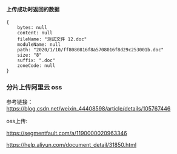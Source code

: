#### 上传成功时返回的数据

```
{
    bytes: null
    content: null
    fileName: "测试文件 12.doc"
    moduleName: null
    path: "2020/1/10/ff8080816f8a5708016f8d29c253001b.doc"
    size: "8"
    suffix: ".doc"
    zoneCode: null
}
```

### 分片上传阿里云 oss

参考链接： https://blog.csdn.net/weixin_44408598/article/details/105767446

oss上传:

https://segmentfault.com/a/1190000020963346



https://help.aliyun.com/document_detail/31850.html